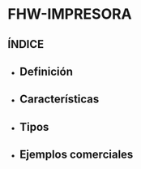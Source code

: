 # FHW-IMPRESORA
## ÍNDICE
* ## Definición 
* ## Características
* ## Tipos
* ## Ejemplos comerciales
